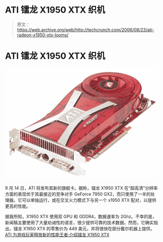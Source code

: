 # ATI 镭龙 X1950 XTX 织机

> 原文：<https://web.archive.org/web/http://techcrunch.com/2006/08/23/ati-radeon-x1950-xtx-looms/>

# ATI 镭龙 X1950 XTX 织机

![](img/a16b80166941a26b092c988b4cb6b897.png)

9 月 14 日，ATI 将发布其新的旗舰卡。据称，镭龙 X1950 XTX 在“超高清”分辨率方面的表现优于其最接近的竞争对手 GeForce 7950 GX2，而只使用了一半的处理器。它可以单独运行，或在交叉火力模式下与另一个 x1950 XTX 配对，以提供更高的性能。

据我所知，X1950 XTX 使用双 GPU 和 GDDR4，数据速率为 2Ghz。不幸的是，新闻稿主要使用了大量劝诫性的语言，很少提供可靠的技术数据。然而，它确实指出，镭龙 X1950 XTX 的零售价为 449 美元，并将很快在部分戴尔机器上提供。
 [ATI 为游戏玩家释放新的性能王者:介绍镭龙 X1950 XTX](https://web.archive.org/web/20210302023921/http://ir.ati.com/phoenix.zhtml?c=105421&p=irol-newsArticle&ID=898452&highlight=)